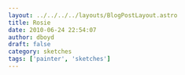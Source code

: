 ```yaml
---
layout: ../../../../layouts/BlogPostLayout.astro
title: Rosie
date: 2010-06-24 22:54:07
author: dboyd
draft: false
category: sketches
tags: ['painter', 'sketches']
---
```

<img
    srcset="https://img.selfiespirits.com/images/2010/06/rosie001_480.avif 480w"
    sizes="(max-width: 480px) 100vw"
    src="https://img.selfiespirits.com/images/2010/06/rosie001.jpg"
    alt=""
/>

